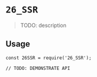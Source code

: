 # `26_SSR`

> TODO: description

## Usage

```
const 26SSR = require('26_SSR');

// TODO: DEMONSTRATE API
```
